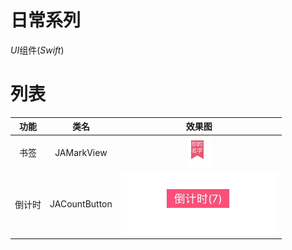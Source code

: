# 日常系列
*UI*组件(*Swift*)

# 列表

|功能|类名|效果图|
|:-:|:-:|:-:|
|书签|JAMarkView|![images](https://github.com/ishepherdMiner/Daily_ui_set/blob/master/images/JAMarkView.png)|
|倒计时|JACountButton|![images](https://github.com/ishepherdMiner/Daily_ui_set/blob/master/images/JACountButton.gif)


